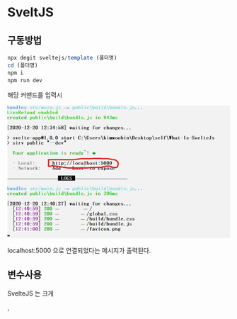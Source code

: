 # SveltJS

## 구동방법

```javascript
npx degit sveltejs/template (폴더명)
cd (폴더명)
npm i
npm run dev
```

해당 커맨드를 입력시

<img src="./gitImages/Install.png"/>

localhost:5000 으로 연결되었다는 메시지가 출력된다.

## 변수사용

SvelteJS 는 크게 <main> , <script> , <style> 로 나뉘는데

<img src="./gitImages/Variable.png">

변수를 해당 부분처럼 사용할 수 있다.

태그의 속상 값 으로도 변수를 사용할 수 있는데

<img src="./gitImages/AttrVariable.png">

src 에 들어갈 값은 public 폴더를 기준으로 상대경로를 적어주어야 한다.

## 스타일링

<img src="./gitImages/Style.png">

스타일은 매우 간단하게 기존에 CSS 작업을 <style> 태그 안에서 해주면 정상 적용된다.

## 컴포넌트 분리

<img src="./gitImages/Other_Component.png">

이렇게 다른 컴포넌트를 src 에 위치시켜주고

<img src="./gitImages/Import.png"/>

이렇게 Import 해와서 재사용이 가능하다.

별도의 export 작업은 해주지않아도 된다.

## HTML 변수

<img src="./gitImages/JustStr.png">

만약 HTML 태그를 변수에 넣고 삽입하고싶다면 어떻게 해야할까?

위와같은 방법으로 하면 결과는

<img src="./gitImages/JustStr_result.png">

위와같이 된다 .그저 문자열로 인식하는 것 이다.

하지만

<img src="./gitImages/UsingHTML.png">

위와 같이

{@html (변수명)}

으로 삽입한다면

<img src="./gitImages/UsingHTML_result.png">

위와 같은 결과가 출력되는 것을 알 수 있다.

## 작동원리

<img src="./gitImages/WhiteBox.png">

해당 사진처럼 main.js 안에 있는 내용이 Build 과정을 거치며
우리가 사용할 수 있도록 컴파일 되는 것이다.

## 함수관리

<img src="./gitImages/onClick.png">

함수를 호출할 때 에는 on:click={함수명} 을 주어야 한다.

함수선언은 <script> 태그 안에서 자유롭게 하면 된다.
